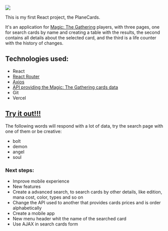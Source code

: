 <a href='https://planecards.vercel.app/'><img src='https://github.com/FelipeDH9/planecards/blob/main/public/dark_logo.png'></a>

This is my first React project, the PlaneCards.

It's an application for <a href="https://magic.wizards.com/pt-BR">Magic: The Gathering</a> players, with three pages, one for search cards by name and creating a table with the results, the second contains all details about the selected card, and the third is a life counter with the history of changes.

## Technologies used:

<ul> 
  <li>React</li>
  <li><a href="https://reactrouter.com/docs/en/v6/getting-started/overview" target="_blank">React Router</a></li>
  <li><a href="https://axios-http.com/ptbr/docs/intro" target="_blank">Axios</a></li>
  <li><a href="https://docs.magicthegathering.io/" target="_blank">API providing the Magic: The Gathering cards data</a></li>
  <li>Git</li>
  <li>Vercel</li>
</ul>
<h2><a href="https://planecards.vercel.app/">Try it out!!!</a></h2>
The following words will respond with a lot of data, try the search page with one of them or be creative:

<ul>
  <li>bolt</li>
  <li>demon</li>
  <li>angel</li>
  <li>soul</li>
</ul>

### Next steps:

<ul>
  <li>Improve mobile experience</li>
  <li>New features</li>
  <li>Create a advanced search, to search cards by other details, like edition, mana cost, color, types and so on</li>
  <li>Change the API used to another that provides cards prices and is order alphabetically </li>
  <li>Create a mobile app</li>
  <li>New menu header whit the name of the searched card</li>
  <li>Use AJAX in search cards form</li>
</ul>
